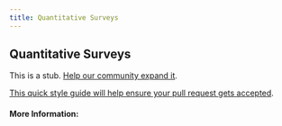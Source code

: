 ```yaml
---
title: Quantitative Surveys
---
```


## Quantitative Surveys

This is a stub. [Help our community expand it](https://github.com/freecodecamp/guides/tree/master/src/pages/articles/user-experience-design/quantitative-surveys/index.md).

[This quick style guide will help ensure your pull request gets accepted](https://github.com/freeCodeCamp/guides/blob/master/README.md).

<!-- The article goes here, in GitHub-flavored Markdown. Feel free to add YouTube videos, images, and CodePen/JSBin embeds  -->

#### More Information:
<!-- Please add any articles you think might be helpful to read before writing the article -->


